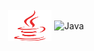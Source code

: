 <div align="center" style="display: inline_block"><br>
  <img align="center" alt="Java" height="50" width="70" src="https://raw.githubusercontent.com/devicons/devicon/master/icons/java/java-plain.svg">
  <img align="center" alt="Java" height="60" width="110" src="https://user-images.githubusercontent.com/5185862/181229677-3b889d4d-2009-4595-91be-a564ab8ae669.png">
</div>
